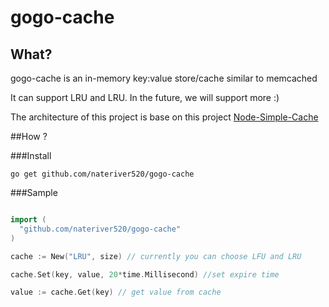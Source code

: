 gogo-cache
==========

## What?

gogo-cache is an in-memory key:value store/cache similar to memcached 

It can support LRU and LRU. In the future, we will support more :)

The architecture of this project is base on this project [Node-Simple-Cache](https://github.com/hh54188/Node-Simple-Cache) 


##How ?

###Install

```shell
go get github.com/nateriver520/gogo-cache
```

###Sample

```go

import (
  "github.com/nateriver520/gogo-cache"
)

cache := New("LRU", size) // currently you can choose LFU and LRU

cache.Set(key, value, 20*time.Millisecond) //set expire time

value := cache.Get(key) // get value from cache

```

